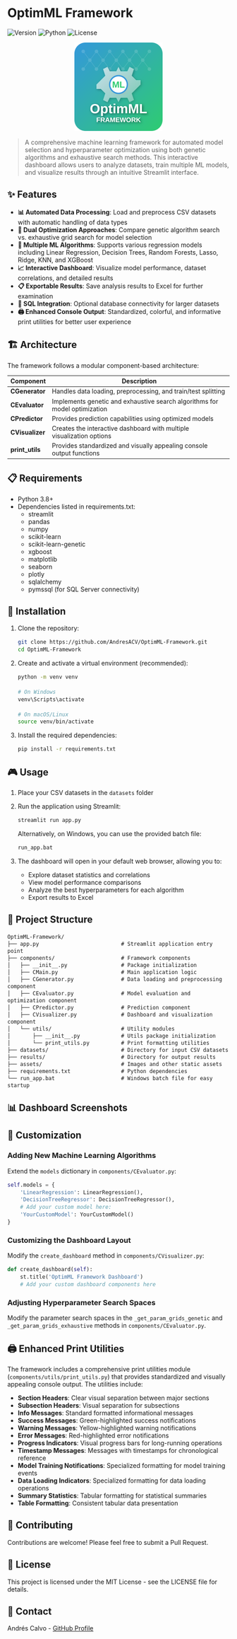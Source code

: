# OptimML Framework
![Version](https://img.shields.io/badge/version-1.0.0-blue)
![Python](https://img.shields.io/badge/Python-3.8%2B-brightgreen)
![License](https://img.shields.io/badge/license-MIT-green)

<p align="center">
  <img src="https://raw.githubusercontent.com/AndresACV/OptimML-Framework/main/assets/optimml-logo.svg" alt="OptimML Logo" width="200"/>
</p>

> A comprehensive machine learning framework for automated model selection and hyperparameter optimization using both genetic algorithms and exhaustive search methods. This interactive dashboard allows users to analyze datasets, train multiple ML models, and visualize results through an intuitive Streamlit interface.

## ✨ Features

- **📊 Automated Data Processing**: Load and preprocess CSV datasets with automatic handling of data types
- **🧬 Dual Optimization Approaches**: Compare genetic algorithm search vs. exhaustive grid search for model selection
- **🤖 Multiple ML Algorithms**: Supports various regression models including Linear Regression, Decision Trees, Random Forests, Lasso, Ridge, KNN, and XGBoost
- **📈 Interactive Dashboard**: Visualize model performance, dataset correlations, and detailed results
- **📋 Exportable Results**: Save analysis results to Excel for further examination
- **💾 SQL Integration**: Optional database connectivity for larger datasets
- **🖨️ Enhanced Console Output**: Standardized, colorful, and informative print utilities for better user experience

## 🏗️ Architecture

The framework follows a modular component-based architecture:

| Component | Description |
|-----------|-------------|
| **CGenerator** | Handles data loading, preprocessing, and train/test splitting |
| **CEvaluator** | Implements genetic and exhaustive search algorithms for model optimization |
| **CPredictor** | Provides prediction capabilities using optimized models |
| **CVisualizer** | Creates the interactive dashboard with multiple visualization options |
| **print_utils** | Provides standardized and visually appealing console output functions |

## 📋 Requirements

- Python 3.8+
- Dependencies listed in requirements.txt:
  - streamlit
  - pandas
  - numpy
  - scikit-learn
  - scikit-learn-genetic
  - xgboost
  - matplotlib
  - seaborn
  - plotly
  - sqlalchemy
  - pymssql (for SQL Server connectivity)

## 🚀 Installation

1. Clone the repository:
   ```bash
   git clone https://github.com/AndresACV/OptimML-Framework.git
   cd OptimML-Framework
   ```

2. Create and activate a virtual environment (recommended):
   ```bash
   python -m venv venv
   
   # On Windows
   venv\Scripts\activate
   
   # On macOS/Linux
   source venv/bin/activate
   ```

3. Install the required dependencies:
   ```bash
   pip install -r requirements.txt
   ```

## 🎮 Usage

1. Place your CSV datasets in the `datasets` folder

2. Run the application using Streamlit:
   ```bash
   streamlit run app.py
   ```
   
   Alternatively, on Windows, you can use the provided batch file:
   ```bash
   run_app.bat
   ```

3. The dashboard will open in your default web browser, allowing you to:
   - Explore dataset statistics and correlations
   - View model performance comparisons
   - Analyze the best hyperparameters for each algorithm
   - Export results to Excel

## 📁 Project Structure

```
OptimML-Framework/
├── app.py                          # Streamlit application entry point
├── components/                     # Framework components
│   ├── __init__.py                 # Package initialization
│   ├── CMain.py                    # Main application logic
│   ├── CGenerator.py               # Data loading and preprocessing component
│   ├── CEvaluator.py               # Model evaluation and optimization component
│   ├── CPredictor.py               # Prediction component
│   ├── CVisualizer.py              # Dashboard and visualization component
│   └── utils/                      # Utility modules
│       ├── __init__.py             # Utils package initialization
│       └── print_utils.py          # Print formatting utilities
├── datasets/                       # Directory for input CSV datasets
├── results/                        # Directory for output results
├── assets/                         # Images and other static assets
├── requirements.txt                # Python dependencies
└── run_app.bat                     # Windows batch file for easy startup
```

## 📊 Dashboard Screenshots

<p align="center">
  <!-- These placeholder comments will be replaced with actual screenshots once available -->
  <!-- <img src="https://raw.githubusercontent.com/AndresACV/OptimML-Framework/main/assets/dashboard-main.png" alt="Dashboard Main View" width="700"/> -->
</p>

<p align="center">
  <!-- <img src="https://raw.githubusercontent.com/AndresACV/OptimML-Framework/main/assets/model-comparison.png" alt="Model Comparison" width="700"/> -->
</p>

## 🔧 Customization

### Adding New Machine Learning Algorithms

Extend the `models` dictionary in `components/CEvaluator.py`:

```python
self.models = {
    'LinearRegression': LinearRegression(),
    'DecisionTreeRegressor': DecisionTreeRegressor(),
    # Add your custom model here:
    'YourCustomModel': YourCustomModel()
}
```

### Customizing the Dashboard Layout

Modify the `create_dashboard` method in `components/CVisualizer.py`:

```python
def create_dashboard(self):
    st.title('OptimML Framework Dashboard')
    # Add your custom dashboard components here
```

### Adjusting Hyperparameter Search Spaces

Modify the parameter search spaces in the `_get_param_grids_genetic` and `_get_param_grids_exhaustive` methods in `components/CEvaluator.py`.

## 🖨️ Enhanced Print Utilities

The framework includes a comprehensive print utilities module (`components/utils/print_utils.py`) that provides standardized and visually appealing console output. The utilities include:

- **Section Headers**: Clear visual separation between major sections
- **Subsection Headers**: Visual separation for subsections
- **Info Messages**: Standard formatted informational messages
- **Success Messages**: Green-highlighted success notifications
- **Warning Messages**: Yellow-highlighted warning notifications
- **Error Messages**: Red-highlighted error notifications
- **Progress Indicators**: Visual progress bars for long-running operations
- **Timestamp Messages**: Messages with timestamps for chronological reference
- **Model Training Notifications**: Specialized formatting for model training events
- **Data Loading Indicators**: Specialized formatting for data loading operations
- **Summary Statistics**: Tabular formatting for statistical summaries
- **Table Formatting**: Consistent tabular data presentation

## 🤝 Contributing

Contributions are welcome! Please feel free to submit a Pull Request.

## 📜 License

This project is licensed under the MIT License - see the LICENSE file for details.

## 📧 Contact

Andrés Calvo - [GitHub Profile](https://github.com/AndresACV)
